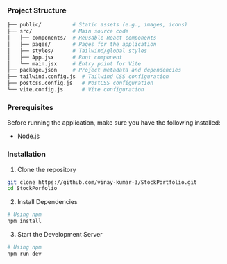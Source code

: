 ### Project Structure

```bash
├── public/          # Static assets (e.g., images, icons)  
├── src/             # Main source code  
│   ├── components/  # Reusable React components  
│   ├── pages/       # Pages for the application  
│   ├── styles/      # Tailwind/global styles  
│   ├── App.jsx      # Root component  
│   └── main.jsx     # Entry point for Vite  
├── package.json     # Project metadata and dependencies  
├── tailwind.config.js  # Tailwind CSS configuration  
├── postcss.config.js   # PostCSS configuration  
└── vite.config.js      # Vite configuration  
```

### Prerequisites

Before running the application, make sure you have the following installed:

- Node.js

### Installation

1. Clone the repository

```bash
git clone https://github.com/vinay-kumar-3/StockPortfolio.git
cd StockPorfolio
```
2. Install Dependencies

```bash
# Using npm  
npm install
```
3. Start the Development Server

```bash
# Using npm  
npm run dev 
```


